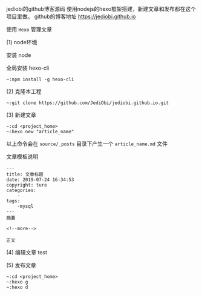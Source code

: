jediobi的github博客源码
使用nodejs的hexo框架搭建，新建文章和发布都在这个项目里做。
github的博客地址 https://jediobi.github.io

使用 ```Hexo``` 管理文章

(1) node环境

安装 node


全局安装 hexo-cli
```
~:npm install -g hexo-cli
```


(2) 克隆本工程

```
~:git clone https://github.com/JediObi/jediobi.github.io.git
```

(3) 新建文章

```
~:cd <project_home>
~:hexo new "article_name"
```
以上命令会在 ```source/_posts``` 目录下产生一个 ```article_name.md``` 文件

文章模板说明
```
---
title: 文章标题
date: 2019-07-24 16:34:53
copyright: ture
categories:
    -
tags:
    -mysql
---
摘要

<!--more-->

正文
```

(4) 编辑文章
test

(5) 发布文章

```
~:cd <project_home>
~:hexo g
~:hexo d
```
